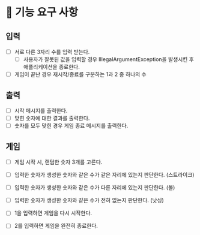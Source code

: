 # 🚀 기능 요구 사항

## 입력
- [ ] 서로 다른 3자리 수를 입력 받는다. 
  - [ ] 사용자가 잘못된 값을 입력할 경우 IllegalArgumentException을 발생시킨 후 애플리케이션을 종료한다.
- [ ] 게임이 끝난 경우 재시작/종료를 구분하는 1과 2 중 하나의 수

## 출력 
- [ ] 시작 메시지를 출력한다. 
- [ ] 맞힌 숫자에 대한 결과를 출력한다. 
- [ ] 숫자를 모두 맞힌 경우 게임 종료 메시지를 출력한다. 

## 게임
- [ ] 게임 시작 시, 랜덤한 숫자 3개를 고른다. 
- [ ] 입력한 숫자가 생성한 숫자와 같은 수가 같은 자리에 있는지 판단한다. (스트라이크)
- [ ] 입력한 숫자가 생성한 숫자와 같은 수가 다른 자리에 있는지 판단한다. (볼)
- [ ] 입력한 숫자가 생성한 숫자와 같은 수가 전혀 없는지 판단한다. (낫싱)
- [ ] 1을 입력하면 게임을 다시 시작한다. 
- [ ] 2를 입력하면 게임을 완전히 종료한다. 

